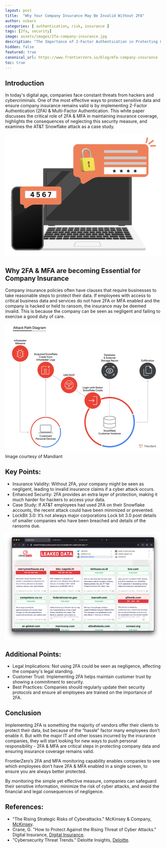 ```yaml
---
layout: post
title:  "Why Your Company Insurance May Be Invalid Without 2FA"
author: oskars
categories: [ authentication, risk, insurance ]
tags: [2fa, security]
image: assets/images/2fa-company-insurance.jpg
description: "The Importance of 2-Factor Authentication in Protecting Company Insurance"
hidden: false
featured: true
canonical_url: https://www.frontierzero.io/blog/mfa-company-insurance
toc: true
---
```


## Introduction
In today's digital age, companies face constant threats from hackers and cybercriminals. One of the most effective ways to protect sensitive data and ensure company insurance remains valid is by implementing 2-Factor Authentication (2FA) & Multi-Factor Authentication. This white paper discusses the critical role of 2FA & MFA in maintaining insurance coverage, highlights the consequences of neglecting this security measure, and examines the AT&T Snowflake attack as a case study.

![Multi-factor authentication](/assets/images/2fa-intro.png)

## Why 2FA & MFA are becoming Essential for Company Insurance
Company insurance policies often have clauses that require businesses to take reasonable steps to protect their data. If employees with access to critical business data and services do not have 2FA or MFA enabled and the company is hacked or held to ransom, the insurance may be deemed invalid. This is because the company can be seen as negligent and failing to exercise a good duty of care.

![Mandiant Snowflake breach analysis](/assets/images/mandiant-snowflake-analysis.png)
Image courtesy of Mandiant

## Key Points:
- Insurance Validity: Without 2FA, your company might be seen as negligent, leading to invalid insurance claims if a cyber attack occurs.
- Enhanced Security: 2FA provides an extra layer of protection, making it much harder for hackers to access your data.
- Case Study: If AT&T employees had used 2FA on their Snowflake accounts, the recent attack could have been minimized or prevented.
- LockBit 3.0: It’s not always major corporations Lock bit 3.0 post details of smaller companies who have been breached and details of the ransoms due.

![Lockbit 3.0 ransomware official blog page](/assets/images/lockbit-3.0-ransomware-blog.png)

## Additional Points:
- Legal Implications: Not using 2FA could be seen as negligence, affecting the company's legal standing.
- Customer Trust: Implementing 2FA helps maintain customer trust by showing a commitment to security.
- Best Practices: Companies should regularly update their security protocols and ensure all employees are trained on the importance of 2FA.

## Conclusion
Implementing 2FA is something the majority of vendors offer their clients to protect their data, but because of the “hassle” factor many employees don’t enable it. But with the major IT and other losses incurred by the insurance companies, they will start looking for new ways to push personal responsibility - 2FA & MFA are critical steps in protecting company data and ensuring insurance coverage remains valid. 

FrontierZero’s 2FA and MFA monitoring capability enables companies to see which employees don’t have 2FA & MFA enabled in a single screen, to ensure you are always better protected. 

By monitoring the simple yet effective measure, companies can safeguard their sensitive information, minimize the risk of cyber attacks, and avoid the financial and legal consequences of negligence.

## References:
- "The Rising Strategic Risks of Cyberattacks." McKinsey & Company, [McKinsey](https://www.mckinsey.com/business-functions/mckinsey-digital/our-insights/the-rising-strategic-risks-of-cyberattacks).
- Crane, G. "How to Protect Against the Rising Threat of Cyber Attacks." Digital Insurance, [Digital Insurance](https://www.dig-in.com/articles/how-to-protect-against-the-rising-threat-of-cyber-attacks).
- "Cybersecurity Threat Trends." Deloitte Insights, [Deloitte](https://www2.deloitte.com/insights/us/en/topics/risk-management/cybersecurity-threat-trends.html).

